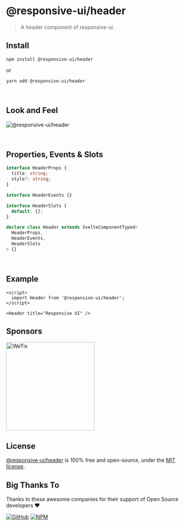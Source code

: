 # @responsive-ui/header

> A header component of responsive-ui.

## Install

```console
npm install @responsive-ui/header
```

or

```console
yarn add @responsive-ui/header
```

<br/>

## Look and Feel

<img src="https://user-images.githubusercontent.com/28108597/104027903-052ac280-5203-11eb-9326-2ee47aa1901b.png"
alt="@responsive-ui/header" />

<br/>

## Properties, Events & Slots

```ts
interface HeaderProps {
  title: string;
  style?: string;
}

interface HeaderEvents {}

interface HeaderSlots {
  default: {};
}

declare class Header extends SvelteComponentTyped<
  HeaderProps,
  HeaderEvents,
  HeaderSlots
> {}
```

<br/>

## Example

```svelte
<script>
  import Header from '@responsive-ui/header';
</script>

<Header title="Responsive UI" />
```

## Sponsors

<img src="https://asset.wetix.my/images/logo/wetix.png" alt="WeTix" width="240px">

## License

[@responsive-ui/header](https://github.com/wetix/responsive-ui/tree/master/components/header) is 100% free and open-source, under the [MIT license](https://github.com/wetix/responsive-ui/blob/master/LICENSE).

## Big Thanks To

Thanks to these awesome companies for their support of Open Source developers ❤

[![GitHub](https://jstools.dev/img/badges/github.svg)](https://github.com/open-source)
[![NPM](https://jstools.dev/img/badges/npm.svg)](https://www.npmjs.com/)
